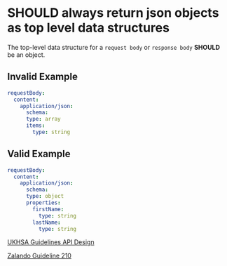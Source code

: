 # **SHOULD** always return json objects as top level data structures

The top-level data structure for a `request body` or `response body` **SHOULD** be an object.

## Invalid Example

``` yaml
requestBody:
  content:
    application/json:
      schema:
      type: array
      items:
        type: string
```

## Valid Example

``` yaml
requestBody:
  content:
    application/json:
      schema:
      type: object
      properties:
        firstName:
          type: string
        lastName:
          type: string
```

[UKHSA Guidelines API Design](../../api-guidelines/api-design.md#response-format)

[Zalando Guideline 210](https://opensource.zalando.com/restful-api-guidelines/#210)
